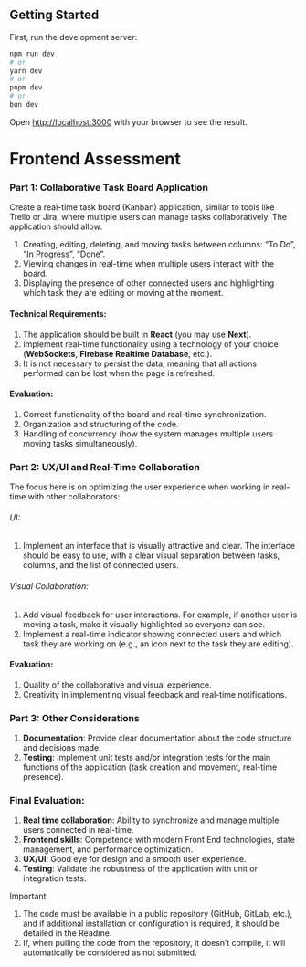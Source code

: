 ## Getting Started

First, run the development server:

```bash
npm run dev
# or
yarn dev
# or
pnpm dev
# or
bun dev
```

Open [http://localhost:3000](http://localhost:3000) with your browser to see the result.

# Frontend Assessment

### Part 1: Collaborative Task Board Application

Create a real-time task board (Kanban) application, similar to tools like Trello or Jira, where multiple users can manage tasks collaboratively. The application should allow:

1. Creating, editing, deleting, and moving tasks between columns: “To Do”, “In Progress”, “Done”.
2. Viewing changes in real-time when multiple users interact with the board.
3. Displaying the presence of other connected users and highlighting which task they are editing or moving at the moment.

#### Technical Requirements:

1. The application should be built in **React** (you may use **Next**).
2. Implement real-time functionality using a technology of your choice (**WebSockets**, **Firebase Realtime Database**, etc.).
3. It is not necessary to persist the data, meaning that all actions performed can be lost when the page is refreshed.

#### Evaluation:

1. Correct functionality of the board and real-time synchronization.
2. Organization and structuring of the code.
3. Handling of concurrency (how the system manages multiple users moving tasks simultaneously).

### Part 2: UX/UI and Real-Time Collaboration

The focus here is on optimizing the user experience when working in real-time with other collaborators:

###### UI:

1. Implement an interface that is visually attractive and clear. The interface should be easy to use, with a clear visual separation between tasks, columns, and the list of connected users.

###### Visual Collaboration:

1. Add visual feedback for user interactions. For example, if another user is moving a task, make it visually highlighted so everyone can see.
2. Implement a real-time indicator showing connected users and which task they are working on (e.g., an icon next to the task they are editing).

#### Evaluation:

1. Quality of the collaborative and visual experience.
2. Creativity in implementing visual feedback and real-time notifications.

### Part 3: Other Considerations

1. **Documentation**: Provide clear documentation about the code structure and decisions made.
2. **Testing**: Implement unit tests and/or integration tests for the main functions of the application (task creation and movement, real-time presence).

### Final Evaluation:

1. **Real time collaboration**: Ability to synchronize and manage multiple users connected in real-time.
2. **Frontend skills**: Competence with modern Front End technologies, state management, and performance optimization.
3. **UX/UI**: Good eye for design and a smooth user experience.
4. **Testing**: Validate the robustness of the application with unit or integration tests.


> [!IMPORTANT]
>
> 1. The code must be available in a public repository (GitHub, GitLab, etc.), and if additional installation or configuration is required, it should be detailed in the Readme.
> 2. If, when pulling the code from the repository, it doesn’t compile, it will automatically be considered as not submitted.

